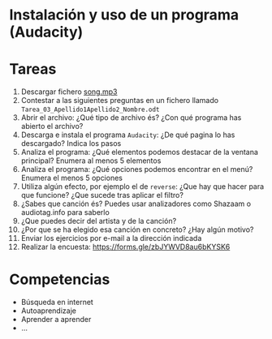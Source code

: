 # Instalación y uso de un programa (Audacity)

# Tareas

1. Descargar fichero [song.mp3](song.mp3)
2. Contestar a las siguientes preguntas en un fichero llamado `Tarea_03_Apellido1Apellido2_Nombre.odt`
3. Abrir el archivo: ¿Qué tipo de archivo és? ¿Con qué programa has abierto el archivo?
4. Descarga e instala el programa `Audacity`: ¿De qué pagina lo has descargado? Indica los pasos
5. Analiza el programa: ¿Qué elementos podemos destacar de la ventana principal? Enumera al menos 5 elementos
6. Analiza el programa: ¿Qué opciones podemos encontrar en el menú? Enumera el menos 5 opciones
7. Utiliza algún efecto, por ejemplo el de `reverse`: ¿Que hay que hacer para que funcione? ¿Que sucede tras aplicar el filtro?
8. ¿Sabes que canción és? Puedes usar analizadores como Shazaam o audiotag.info para saberlo
9. ¿Que puedes decir del artista y de la canción?
10. ¿Por que se ha elegido esa canción en concreto? ¿Hay algún motivo?
3. Enviar los ejercicios por e-mail a la dirección indicada
4. Realizar la encuesta: https://forms.gle/zbJYWVD8au6bKYSK6

# Competencias

- Búsqueda en internet
- Autoaprendizaje
- Aprender a aprender
- ...
